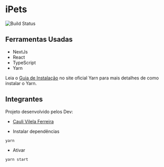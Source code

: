 # iPets
![Build Status](https://travis-ci.org/joemccann/dillinger.svg?branch=master)

## Ferramentas Usadas

- NextJs
- React
- TypeScript
- Yarn

Leia o [Guia de Instalação](https://yarnpkg.com/en/docs/install) no site oficial Yarn para mais detalhes de como instalar o Yarn.


## Integrantes
Projeto desenvolvido pelos Dev:

- [Cauli Vilela Ferreira](https://github.com/coquizin)



- Instalar dependências
```sh
yarn
```

- Ativar
```sh
yarn start
```
